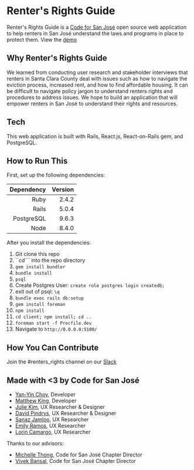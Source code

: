 # Renter's Rights Guide
Renter's Rights Guide is a [Code for San José](http://codeforsanjose.com) open source web application to help renters in San José understand the laws and programs in place to protect them. View the [demo](https://rentersrightsguide.org)

## Why Renter's Rights Guide
We learned from conducting user research and stakeholder interviews that renters in Santa Clara County deal with issues such as how to navigate the eviction process, increased rent, and how to find affordable housing. It can be difficult to navigate policy jargon to understand renters rights and procedures to address issues. We hope to build an application that will empower renters in San José to understand their rights and resources. 

## Tech
This web application is built with  Rails, React.js, React-on-Rails gem, and PostgreSQL.

## How to Run This

First, set up the following dependencies:

| Dependency      | Version       |
| --------------: |--------------:|
| Ruby            | 2.4.2         |
| Rails           | 5.0.4         |
| PostgreSQL      | 9.6.3         |
| Node            | 8.4.0         |

After you install the dependencies:

1. Git clone this repo
1. ``cd``` into the repo directory 
1. ```gem install bundler```
1. ```bundle install```
1. ```psql```
1. Create Postgres User:  ```create role postgres login createdb;```
1. exit out of psql: ```\q```
1. ```bundle exec rails db:setup```
1. ```gem install foreman```
1. ```npm install```
1. ```cd client; npm install; cd ..```
1. ```foreman start -f Procfile.dev```
1. Navigate to ```http://0.0.0.0:5100/```

## How You Can Contribute
Join the #renters_rights channel on our [Slack](https://codeforsanjose.slack.com)

## Made with <3 by Code for San José

* [Yan-Yin Choy](https://github.com/ychoy), Developer
* [Matthew King](https://github.com/mking), Developer
* [Julie Kim](https://github.com/jliekim), UX Researcher & Designer
* [David Pindrys](https://github.com/dpindrys), UX Researcher & Designer
* [Sanaz Jamloo](https://github.com/sanazjamloo), UX Researcher
* [Emily Ramos](https://github.com/EngineerEmily), UX Researcher
* [Lorin Camargo](https://www.linkedin.com/in/lorincamargo), UX Researcher

Thanks to our advisors:
* [Michelle Thong](https://github.com/mthong), Code for San José Chapter Director 
* [Vivek Bansal](https://github.com/3vivekb), Code for San José Chapter Director
